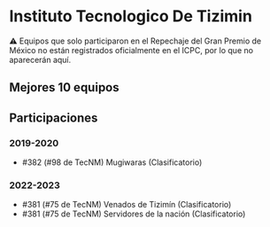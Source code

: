 # Instituto Tecnologico De Tizimin

:warning: Equipos que solo participaron en el Repechaje del Gran Premio de México no están registrados oficialmente en el ICPC, por lo que no aparecerán aquí.

## Mejores 10 equipos


## Participaciones

### 2019-2020

- #382 (#98 de TecNM) Mugiwaras (Clasificatorio)

### 2022-2023

- #381 (#75 de TecNM) Venados de Tizimín (Clasificatorio)
- #381 (#75 de TecNM) Servidores de la nación (Clasificatorio)



